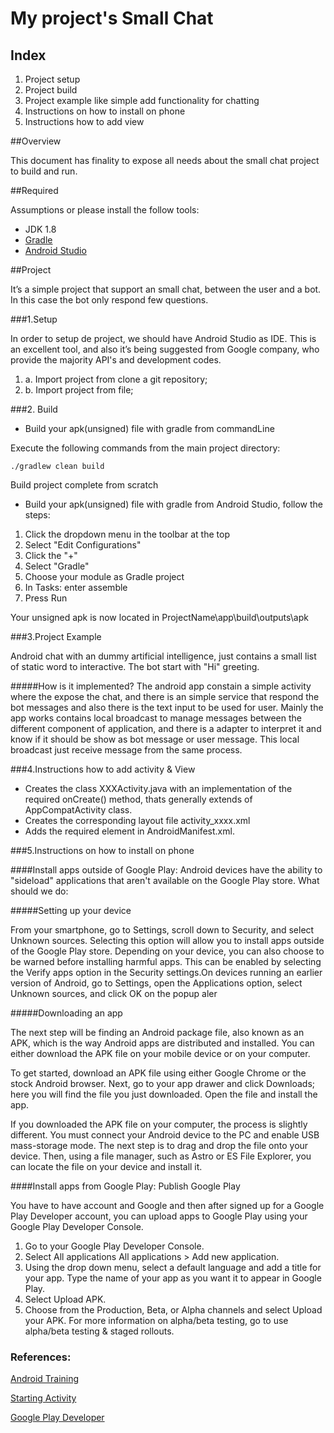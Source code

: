 # My project's Small Chat


## Index
1. Project setup
1. Project build
1. Project example like simple add functionality for chatting
1. Instructions on how to install on phone
1. Instructions how to add view


##Overview

This document has finality to expose all needs about the small chat project to build and run.



##Required

Assumptions or please install the follow tools:

* JDK 1.8
* [Gradle](https://gradle.org/)
* [Android Studio](https://developer.android.com/studio/index.html)


##Project

It’s a simple project that support an small chat, between the user and a bot. In this case the bot only respond few questions.


###1.Setup

In order to setup de project, we should have Android Studio as IDE. This is an excellent tool, and also it’s being suggested from Google company, who provide the majority API's and development codes.

1. a. Import project from clone a git repository;
1. b. Import project from file;


###2. Build

*  Build your apk(unsigned) file with gradle from commandLine

Execute the following commands from the main project directory:

`./gradlew clean build`

Build project complete from scratch

* Build your apk(unsigned) file with gradle from Android Studio, follow the steps:

1. Click the dropdown menu in the toolbar at the top
1. Select "Edit Configurations"
1. Click the "+"
1. Select "Gradle"
1. Choose your module as Gradle project
1. In Tasks: enter assemble
1. Press Run

Your unsigned apk is now located in ProjectName\app\build\outputs\apk


###3.Project Example

Android chat with an dummy artificial intelligence, just contains a small list of static word to interactive. The bot start with "Hi" greeting.

#####How is it implemented?
The android app constain a simple activity where the expose the chat, and there is an simple service that respond the bot messages and also there is the text input to be used for user. 
Mainly the app works contains local broadcast to manage messages between the different component of application, and there is a adapter to interpret it and know if it should be show as bot message or user message. This local broadcast just receive message from the same process.



###4.Instructions how to add activity & View

* Creates the class XXXActivity.java with an implementation of the required onCreate() method, thats generally extends of AppCompatActivity class.
* Creates the corresponding layout file activity_xxxx.xml
* Adds the required <activity> element in AndroidManifest.xml.




###5.Instructions on how to install on phone


####Install apps outside of Google Play:
Android devices have the ability to "sideload" applications that aren't available on the Google Play store. What should we do:

#####Setting up your device

From your smartphone, go to Settings, scroll down to Security, and select Unknown sources. Selecting this option will allow you to install apps outside of the Google Play store. Depending on your device, you can also choose to be warned before installing harmful apps. This can be enabled by selecting the Verify apps option in the Security settings.On devices running an earlier version of Android, go to Settings, open the Applications option, select Unknown sources, and click OK on the popup aler

#####Downloading an app

The next step will be finding an Android package file, also known as an APK, which is the way Android apps are distributed and installed. 
You can either download the APK file on your mobile device or on your computer. 

To get started, download an APK file using either Google Chrome or the stock Android browser. Next, go to your app drawer and click Downloads; here you will find the file you just downloaded. Open the file and install the app.

If you downloaded the APK file on your computer, the process is slightly different. You must connect your Android device to the PC and enable USB mass-storage mode. The next step is to drag and drop the file onto your device. Then, using a file manager, such as Astro or ES File Explorer, you can locate the file on your device and install it.


####Install apps from Google Play: Publish Google Play

You have to have account and Google and then after signed up for a Google Play Developer account, you can upload apps to Google Play using your Google Play Developer Console.

1. Go to your Google Play Developer Console.
1. Select All applications All applications > Add new application.
1. Using the drop down menu, select a default language and add a title for your app. Type the name of your app as you want it to appear in Google Play.
1. Select Upload APK.
1. Choose from the Production, Beta, or Alpha channels and select Upload your APK. For more information on alpha/beta testing, go to use alpha/beta testing & staged rollouts.

### References:
[Android Training](https://developer.android.com/training/basics/firstapp/starting-activity.html)

[Starting Activity](https://developer.android.com/training/basics/firstapp/starting-activity.html)

[Google Play Developer](https://play.google.com/apps/publish/signup/)